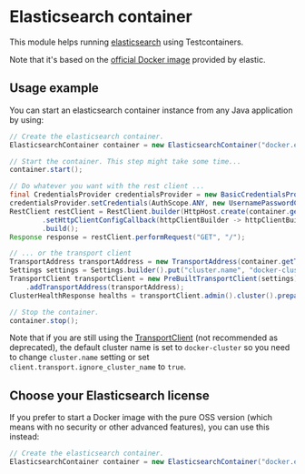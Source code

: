 # Elasticsearch container

This module helps running [elasticsearch](https://www.elastic.co/products/elasticsearch) using
Testcontainers.

Note that it's based on the [official Docker image](https://www.elastic.co/guide/en/elasticsearch/reference/6.3/docker.html) provided by elastic.

## Usage example

You can start an elasticsearch container instance from any Java application by using:

```java
// Create the elasticsearch container.
ElasticsearchContainer container = new ElasticsearchContainer("docker.elastic.co/elasticsearch/elasticsearch:6.4.1");

// Start the container. This step might take some time...
container.start();

// Do whatever you want with the rest client ...
final CredentialsProvider credentialsProvider = new BasicCredentialsProvider();
credentialsProvider.setCredentials(AuthScope.ANY, new UsernamePasswordCredentials("elastic", "changeme"));
RestClient restClient = RestClient.builder(HttpHost.create(container.getHttpHostAddress()))
        .setHttpClientConfigCallback(httpClientBuilder -> httpClientBuilder.setDefaultCredentialsProvider(credentialsProvider))
        .build();
Response response = restClient.performRequest("GET", "/");

// ... or the transport client
TransportAddress transportAddress = new TransportAddress(container.getTcpHost());
Settings settings = Settings.builder().put("cluster.name", "docker-cluster").build();
TransportClient transportClient = new PreBuiltTransportClient(settings)
    .addTransportAddress(transportAddress);
ClusterHealthResponse healths = transportClient.admin().cluster().prepareHealth().get();

// Stop the container.
container.stop();
```

Note that if you are still using the [TransportClient](https://www.elastic.co/guide/en/elasticsearch/client/java-api/6.3/transport-client.html)
(not recommended as deprecated), the default cluster name is set to `docker-cluster` so you need to change `cluster.name` setting
or set `client.transport.ignore_cluster_name` to `true`.

## Choose your Elasticsearch license

If you prefer to start a Docker image with the pure OSS version (which means with no security or
other advanced features), you can use this instead:

```java
// Create the elasticsearch container.
ElasticsearchContainer container = new ElasticsearchContainer("docker.elastic.co/elasticsearch/elasticsearch-oss:6.4.1");
```
